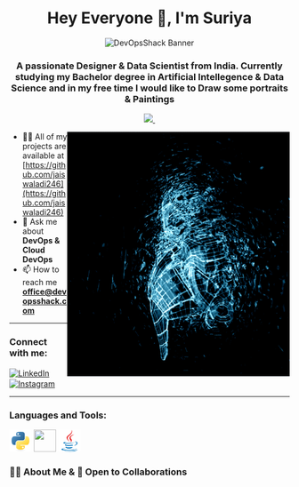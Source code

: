 <h1 align="center">Hey Everyone 👋, I'm Suriya</h1>

<div align="center">
  <img src="" alt="DevOpsShack Banner">
</div>

<h3 align="center">A passionate Designer & Data Scientist from India. Currently studying my Bachelor degree in Artificial Intellegence & Data Science and in my free time I would like to Draw some portraits & Paintings </h3>

<p align="center">
  <a href="https://github.com/jaiswaladi246">
    <img src="https://img.shields.io/github/followers/jaiswaladi246?label=Follow&style=social" />
  </a>
 
  <a href="https://linkedin.com/in/adityajaiswal7">
    <img src="" />
  </a>
</p>

<img align="right" alt="Coding" width="400" src="https://github.com/Suriya-Panneerselvam/Suriya-Panneerselvam/blob/main/iron%20man%20marvel%20GIF.gif">



- 👨‍💻 All of my projects are available at [https://github.com/jaiswaladi246](https://github.com/jaiswaladi246)  
- 💬 Ask me about **DevOps & Cloud DevOps**  
- 📫 How to reach me **office@devopsshack.com**

---

<h3 align="left">Connect with me:</h3>
<p align="left">
  <a href="https://linkedin.com/in/adityajaiswal7" target="blank"><img align="center" src="https://raw.githubusercontent.com/rahuldkjain/github-profile-readme-generator/master/src/images/icons/Social/linked-in-alt.svg" alt="LinkedIn" height="30" width="40" /></a>
  <a href="https://instagram.com/devopsshack" target="blank"><img align="center" src="https://raw.githubusercontent.com/rahuldkjain/github-profile-readme-generator/master/src/images/icons/Social/instagram.svg" alt="Instagram" height="30" width="40" /></a>

</p>

---

<h3 align="left">Languages and Tools:</h3>
<p align="left">
  <img src="https://raw.githubusercontent.com/devicons/devicon/master/icons/python/python-original.svg" width="40" height="40"/>
  <img src="https://www.vectorlogo.zone/logos/git-scm/git-scm-icon.svg" width="40" height="40"/>
  <img src="https://raw.githubusercontent.com/devicons/devicon/master/icons/java/java-original.svg" width="40" height="40"/>

</p>

### 👨‍💼 About Me & 🤝 Open to Collaborations

